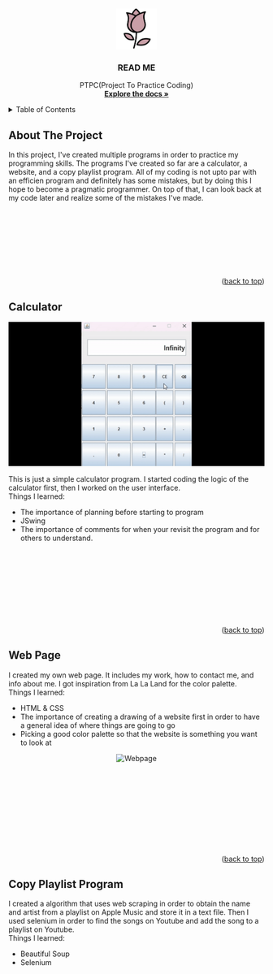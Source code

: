 <a name="readme-top"></a>

<br >
<div align="center">
  <a href="">
    <img src="LogoFlower.png" alt="Logo" width="80" height="80">
  </a>

  <h3 align="center">READ ME</h3>

  <p align="center">
    PTPC(Project To Practice Coding)
    <br >
    <a href="https://github.com/RRosario007/PTPC"><strong>Explore the docs »</strong></a>
  </p>
</div>


<details>
  <summary>Table of Contents</summary>
  <ol>
    <li><a href="#about-the-project">About The Project</a></li>
    <li> <a href="#calculator">Calculator</a> </li>
    <li><a href="#web-page">Web Page</a></li>
    <li><a href="#copy-playlist-program">Copy Playlist Program</a></li>
  </ol>
</details>


## About The Project
In this project, I've created multiple programs in order to practice my programming skills. The programs I've created so far are a calculator, a website, and a copy playlist program. All of my coding is not upto par with an efficien program and definitely has some mistakes, but by doing this I hope to become a pragmatic programmer. On top of that, I can look back at my code later and realize some of the mistakes I've made.


<br >
<br >
<br >
<br >
<br >
<br >
<br >

 

<p align="right">(<a href="#readme-top">back to top</a>)</p>

## Calculator

<p align="center">
  <img src="Calcgif.gif" alt="Calculator" width="580" heigth="20">
</p>
This is just a simple calculator program. I started coding the logic of the calculator first, then I worked on the user interface.
<br/>
Things I learned:

* The importance of planning before starting to program
* JSwing
* The importance of comments for when your revisit the program and for others to understand.

<br >
<br >
<br >
<br>
<br >
<br >
<br >
<br >


<p align="right">(<a href="#readme-top">back to top</a>)</p>

## Web Page
I created my own web page. It includes my work, how to contact me, and info about me. I got inspiration from La La Land for the color palette.
<br>
Things I learned:

* HTML & CSS
* The importance of creating a drawing of a website first in order to have a general idea of where things are going to go
* Picking a good color palette so that the website is something you want to look at

<p align="center">
  <img src="WebpageScreenshot.png" alt="Webpage" width="800">
</p>

<br >
<br >
<br >
<br >
<br >
<br >
<br >
<br >
<br >



<p align="right">(<a href="#readme-top">back to top</a>)</p>

## Copy Playlist Program
I created a algorithm that uses web scraping in order to obtain the name and artist from a playlist on Apple Music and store it in a text file. 
Then I used selenium in order to find the songs on Youtube and add the song to a playlist on Youtube.
<br>
Things I learned:

* Beautiful Soup
* Selenium

